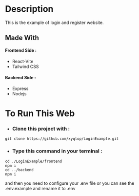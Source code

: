 # Description

This is the example of login and register website.

## Made With

#### Frontend Side :

- React-Vite
- Tailwind CSS

#### Backend Side :

- Express
- Nodejs

# To Run This Web

- ### Clone this project with :

```
git clone https://github.com/xyqlop/LoginExample.git
```

- ### Type this command in your terminal :

```
cd ./LoginExample/frontend
npm i
cd ../backend
npm i
```

and then you need to configure your .env file or you can see the .env.example and rename it to .env
